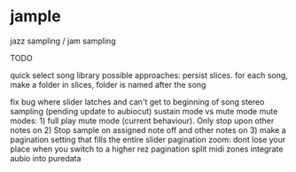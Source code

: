 jample
======

jazz sampling / jam sampling


TODO

quick select song library
	possible approaches:
	persist slices. for each song, make a folder in slices, folder is named after the song

fix bug where slider latches and can't get to beginning of song
stereo sampling (pending update to aubiocut)
sustain mode vs mute mode
	mute modes:
	1) full play mute mode (current behaviour). Only stop upon other notes on
	2) Stop sample on assigned note off and other notes on
	3) 
make a pagination setting that fills the entire slider
pagination zoom: dont lose your place when you switch to a higher rez pagination
split midi zones
integrate aubio into puredata

